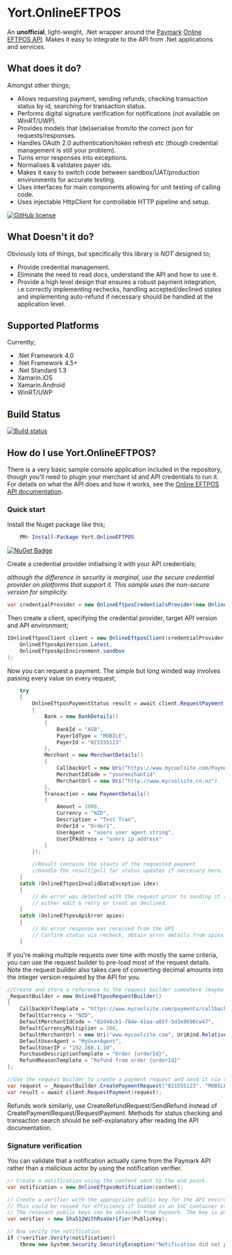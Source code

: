 # Yort.OnlineEFTPOS
An **unofficial**, light-weight, .Net wrapper around the [Paymark](https://www.paymark.co.nz/) [Online EFTPOS API](http://docs.dev.paymark.nz/oe). Makes it easy to integrate to the API from .Net applications and services. 

## What does it do?
Amongst other things;

* Allows requesting payment, sending refunds, checking transaction status by id, searching for transaction status.
* Performs digital signature verification for notifications (not available on WinRT/UWP).
* Provides models that (de)serialise from/to the correct json for requests/responses.
* Handles OAuth 2.0 authentication/token refresh etc (though credential management is still your problem).
* Turns error responses into exceptions.
* Normalises & validates payer ids.
* Makes it easy to switch code between sandbox/UAT/production environments for accurate testing.
* Uses interfaces for main components allowing for unit testing of calling code.
* Uses injectable HttpClient for controllable HTTP pipeline and setup.

[![GitHub license](https://img.shields.io/github/license/mashape/apistatus.svg)](https://github.com/Yortw/Yort.OnlineEFTPOS/blob/master/LICENSE.md) 

## What Doesn't it do?
Obviously lots of things, but specifically this library is *NOT* designed to;

* Provide credential management.
* Eliminate the need to read docs, understand the API and how to use it.
* Provide a high level design that ensures a robust payment integration, i.e correctly implementing rechecks, handling accepted/declined states and implementing auto-refund if necessary should be handled at the application level.

## Supported Platforms
Currently;

* .Net Framework 4.0
* .Net Framework 4.5+
* .Net Standard 1.3
* Xamarin.iOS
* Xamarin.Android
* WinRT/UWP  

## Build Status
[![Build status](https://ci.appveyor.com/api/projects/status/f4e33as09yx0lsn4?svg=true)](https://ci.appveyor.com/project/Yortw/Yort.OnlineEFTPOS)

## How do I use Yort.OnlineEFTPOS?
There is a very basic sample console application included in the repository, though you'll need to plugin your merchant id and API credentials to run it. 
For details on what the API does and how it works, see the [Online EFTPOS API documentation](http://docs.dev.paymark.nz/oe).

### Quick start

Install the Nuget package like this;

```powershell
    PM> Install-Package Yort.OnlineEFTPOS
```

[![NuGet Badge](https://buildstats.info/nuget/Yort.OnlineEFTPOS)](https://www.nuget.org/packages/Yort.OnlineEFTPOS/)

Create a credential provider initialising it with your API credentials;

*although the difference in security is marginal, use the secure credential provider on platforms that support it. 
This sample uses the non-secure version for simplicity.*

```C#
var credentialProvider = new OnlineEftposCredentialsProvider(new OnlineEftposCredentials("yourkey", "yoursecret"));
```

Then create a client, specifying the credential provider, target API version and API environment;
```C#
IOnlineEftposClient client = new OnlineEftposClient(credentialProvider, 
    OnlineEftposApiVersion.Latest, 
    OnlineEftposApiEnvironment.sandbox
);
```

Now you can request a payment. The simple but long winded way involves passing every value on every request;
```C#
    try
    {
        OnlineEftposPaymentStatus result = await client.RequestPayment(new OnlineEftposPaymentRequest()
        {
            Bank = new BankDetails()
            {
                BankId = "ASB",
                PayerIdType = "MOBILE",
                PayerId = "021555123"
            },
            Merchant = new MerchantDetails()
            {
                CallbackUrl = new Uri("https://www.mycoolsite.com/Payments/Notification"),
                MerchantIdCode = "yourmechantid"
                MerchantUrl = new Uri("http://www.mycoolsite.co.nz")
            },
            Transaction = new PaymentDetails()
            {
                Amount = 1000,
                Currency = "NZD",
                Description = "Test Tran",
                OrderId = "Order1",
                UserAgent = "users user agent string",
                UserIPAddress = "users ip address"
            }
        });

        //Result contains the stauts of the requested payment
        //Handle the result/poll for status updates if neccesary here.
    }
    catch (OnlineEftposInvalidDataException idex)
    {
        // An error was detected with the request prior to sending it to the server
        // either edit & retry or treat as declined.
    }
    catch (OnlineEftposApiError apiex)
    {
        // An error response was received from the API
        // Confirm status via recheck, obtain error details from apiex.
    }
```

If you're making multiple requests over time with mostly the same criteria, you can use the request builder to pre-load most of the request details.
Note the request builder also takes care of converting decimal amounts into the integer version required by the API for you.

```C#
//Create and store a reference to the request builder somewhere (maybe your IoC)
_RequestBuilder = new OnlineEftposRequestBuilder()
{
    CallbackUrlTemplate = "https://www.mycoolsite.com/payments/callback?reference={orderId}",
    DefaultCurrency = "NZD",
    DefaultMerchantIdCode = "02d48cb1-784e-41aa-a05f-5d3e9698ce47",
    DefaultCurrencyMultiplier = 100,
    DefaultMerchantUrl = new Uri("www.mycoolsite.com", UriKind.Relative),
    DefaultUserAgent = "MyUserAgent",
    DefaultUserIP = "192.168.1.10",
    PurchaseDescriptionTemplate = "Order {orderId}",
    RefundReasonTemplate = "Refund from order {orderId}"
};

//Use the request builder to create a payment request and send it via the client
var request = _RequestBuilder.CreatePaymentRequest("021555123", "MOBILE", "ASB", "Order1", 10.00M);
var result = await client.RequestPayment(request);
```

Refunds work similarly, use CreateRefundRequest/SendRefund instead of CreatePaymentRequest/RequestPayment.
Methods for status checking and transaction search should be self-explanatory after reading the API documentation.

### Signature verification

You can validate that a notification actually came from the Paymark API rather than a malicious actor by using the notification verifier.

```C#
// Create a notification using the content sent to the end point.
var notification = new OnlineEftposNotification(content);

// Create a verifier with the appropriate public key for the API environment, the notification came from. 
// This could be reused for efficiency if loaded in an IoC container etc.
// The relevant public keys can be obtained from Paymark. The key is passed in as base64 encoded string.
var verifier = new Sha512WithRsaVerifier(PublicKey);

// Now verify the notification			
if (!verifier.Verify(notification))
    throw new System.Security.SecurityException("Notification did not pass verification.");
```
